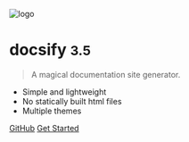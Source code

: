 <!-- _coverpage.md -->

![logo](https://bfban.gametools.network/assets/img/logo.75abcc53.png)

# docsify <small>3.5</small>

> A magical documentation site generator.

- Simple and lightweight
- No statically built html files
- Multiple themes

[GitHub](https://github.com/docsifyjs/docsify/)
[Get Started](#docsify)
